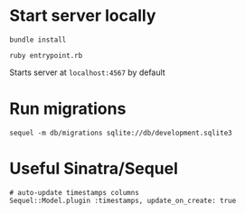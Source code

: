 # Start server locally

```bundle install```

```ruby entrypoint.rb```

Starts server at ```localhost:4567``` by default

# Run migrations
```sequel -m db/migrations sqlite://db/development.sqlite3```

# Useful Sinatra/Sequel
    # auto-update timestamps columns
    Sequel::Model.plugin :timestamps, update_on_create: true
